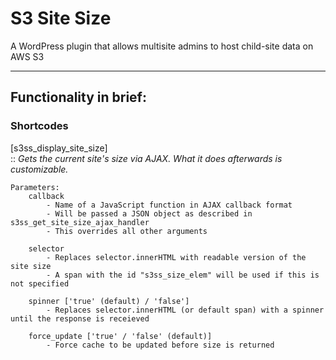 # S3 Site Size

A WordPress plugin that allows multisite admins to host child-site data on AWS S3

----
## Functionality in brief:  

### Shortcodes  

[s3ss_display_site_size]  
:: *Gets the current site's size via AJAX. What it does afterwards is customizable.*
  
    Parameters:  
        callback  
            - Name of a JavaScript function in AJAX callback format
            - Will be passed a JSON object as described in s3ss_get_site_size_ajax_handler
            - This overrides all other arguments
     
        selector  
            - Replaces selector.innerHTML with readable version of the site size
            - A span with the id "s3ss_size_elem" will be used if this is not specified
     
        spinner ['true' (default) / 'false']  
            - Replaces selector.innerHTML (or default span) with a spinner until the response is receieved
     
        force_update ['true' / 'false' (default)]  
            - Force cache to be updated before size is returned
